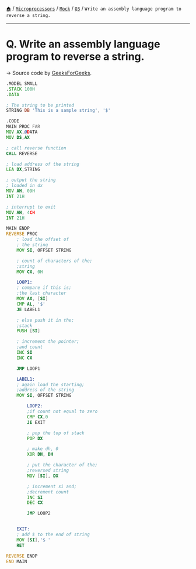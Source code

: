 [`🏠`](/) / [`Microprocessors`](/s/mp/) / [`Mock`](/s/mp/mock/) / [`Q3`](/s/mp/mock/q3/) / `Write an assembly language program to reverse a string.`

<hr />

# Q. Write an assembly language program to reverse a string.

→ Source code by [GeeksForGeeks](https://www.geeksforgeeks.org/8086-program-to-reverse-a-string/).
```asm
.MODEL SMALL
.STACK 100H
.DATA

; The string to be printed
STRING DB 'This is a sample string', '$'

.CODE
MAIN PROC FAR
MOV AX,@DATA
MOV DS,AX 

; call reverse function
CALL REVERSE

; load address of the string
LEA DX,STRING

; output the string
; loaded in dx
MOV AH, 09H
INT 21H

; interrupt to exit
MOV AH, 4CH
INT 21H

MAIN ENDP
REVERSE PROC
	; load the offset of
	; the string
	MOV SI, OFFSET STRING

	; count of characters of the;
	;string
	MOV CX, 0H

	LOOP1:
	; compare if this is;
	;the last character
	MOV AX, [SI]
	CMP AL, '$'
	JE LABEL1

	; else push it in the;
	;stack
	PUSH [SI]

	; increment the pointer;
	;and count
	INC SI
	INC CX

	JMP LOOP1

	LABEL1:
	; again load the starting;
	;address of the string
	MOV SI, OFFSET STRING

		LOOP2:
		;if count not equal to zero
		CMP CX,0
		JE EXIT

		; pop the top of stack
		POP DX

		; make dh, 0
		XOR DH, DH

		; put the character of the;
		;reversed string
		MOV [SI], DX

		; increment si and;
		;decrement count
		INC SI
		DEC CX

		JMP LOOP2


	EXIT:
	; add $ to the end of string
	MOV [SI],'$ '
	RET

REVERSE ENDP
END MAIN
```
